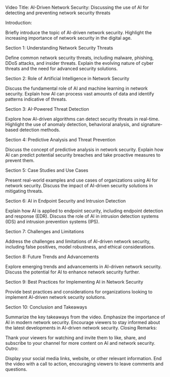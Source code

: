 Video Title: AI-Driven Network Security: Discussing the use of AI for detecting and preventing network security threats

Introduction:

Briefly introduce the topic of AI-driven network security.
Highlight the increasing importance of network security in the digital age.

Section 1: Understanding Network Security Threats

Define common network security threats, including malware, phishing, DDoS attacks, and insider threats.
Explain the evolving nature of cyber threats and the need for advanced security solutions.

Section 2: Role of Artificial Intelligence in Network Security

Discuss the fundamental role of AI and machine learning in network security.
Explain how AI can process vast amounts of data and identify patterns indicative of threats.

Section 3: AI-Powered Threat Detection

Explore how AI-driven algorithms can detect security threats in real-time.
Highlight the use of anomaly detection, behavioral analysis, and signature-based detection methods.

Section 4: Predictive Analysis and Threat Prevention

Discuss the concept of predictive analysis in network security.
Explain how AI can predict potential security breaches and take proactive measures to prevent them.

Section 5: Case Studies and Use Cases

Present real-world examples and use cases of organizations using AI for network security.
Discuss the impact of AI-driven security solutions in mitigating threats.

Section 6: AI in Endpoint Security and Intrusion Detection

Explain how AI is applied to endpoint security, including endpoint detection and response (EDR).
Discuss the role of AI in intrusion detection systems (IDS) and intrusion prevention systems (IPS).

Section 7: Challenges and Limitations

Address the challenges and limitations of AI-driven network security, including false positives, model robustness, and ethical considerations.

Section 8: Future Trends and Advancements

Explore emerging trends and advancements in AI-driven network security.
Discuss the potential for AI to enhance network security further.

Section 9: Best Practices for Implementing AI in Network Security

Provide best practices and considerations for organizations looking to implement AI-driven network security solutions.

Section 10: Conclusion and Takeaways

Summarize the key takeaways from the video.
Emphasize the importance of AI in modern network security.
Encourage viewers to stay informed about the latest developments in AI-driven network security.
Closing Remarks:

Thank your viewers for watching and invite them to like, share, and subscribe to your channel for more content on AI and network security.
Outro:

Display your social media links, website, or other relevant information.
End the video with a call to action, encouraging viewers to leave comments and questions.